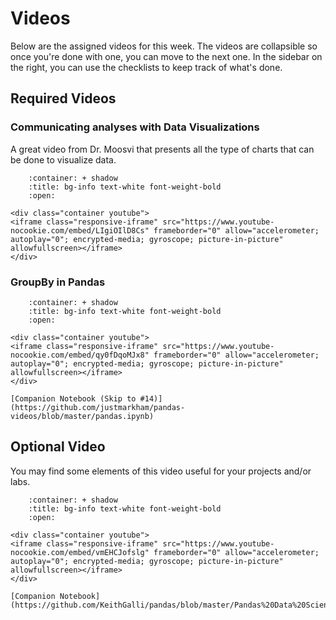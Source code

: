 # Videos

Below are the assigned videos for this week. 
The videos are collapsible so once you're done with one, you can move to the next one.
In the sidebar on the right, you can use the checklists to keep track of what's done.

## Required Videos

### Communicating analyses with Data Visualizations

A great video from Dr. Moosvi that presents all the type of charts that can be done to visualize data. 

```{dropdown} Communicating analyses with Data Visualizations: 
    :container: + shadow
    :title: bg-info text-white font-weight-bold
    :open:

<div class="container youtube">
<iframe class="responsive-iframe" src="https://www.youtube-nocookie.com/embed/LIgiOIlD8Cs" frameborder="0" allow="accelerometer; autoplay="0"; encrypted-media; gyroscope; picture-in-picture" allowfullscreen></iframe>
</div>
```
### GroupBy in Pandas
```{dropdown} Deeper dive into GroupBy
    :container: + shadow
    :title: bg-info text-white font-weight-bold
    :open:

<div class="container youtube">
<iframe class="responsive-iframe" src="https://www.youtube-nocookie.com/embed/qy0fDqoMJx8" frameborder="0" allow="accelerometer; autoplay="0"; encrypted-media; gyroscope; picture-in-picture" allowfullscreen></iframe>
</div>

[Companion Notebook (Skip to #14)](https://github.com/justmarkham/pandas-videos/blob/master/pandas.ipynb)
```

## Optional Video

You may find some elements of this video useful for your projects and/or labs.

```{dropdown} Advanced Pandas: 
    :container: + shadow
    :title: bg-info text-white font-weight-bold
    :open:

<div class="container youtube">
<iframe class="responsive-iframe" src="https://www.youtube-nocookie.com/embed/vmEHCJofslg" frameborder="0" allow="accelerometer; autoplay="0"; encrypted-media; gyroscope; picture-in-picture" allowfullscreen></iframe>
</div>

[Companion Notebook](https://github.com/KeithGalli/pandas/blob/master/Pandas%20Data%20Science%20Tutorial.ipynb)
```
